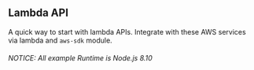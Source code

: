 ## Lambda API

A quick way to start with lambda APIs. Integrate with these AWS services via lambda and `aws-sdk` module.

###### NOTICE: All example Runtime is Node.js 8.10